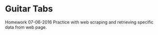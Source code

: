 # Guitar Tabs
Homework 07-06-2016
Practice with web scraping and retrieving specific data from web page.

